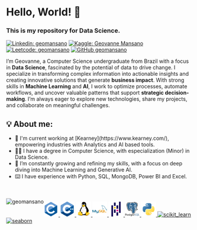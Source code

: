 <h1> Hello, World! 👋</h1>
<h3>This is my repository for Data Science.</h3>

[![Linkedin: geomansano](https://img.shields.io/badge/-geomansano-blue?style=flat-square&logo=Linkedin&logoColor=white&link=https://www.linkedin.com/in/geomansano)](https://www.linkedin.com/in/geomansano)
[![Kaggle: Geovanne Mansano](https://img.shields.io/badge/Kaggle-20BEFF?style=for-the-badge&logo=Kaggle&logoColor=white&style=social)](https://www.kaggle.com/e9r45xryus)
[![Leetcode: geomansano](	https://img.shields.io/badge/-LeetCode-FFA116?style=flat-square&logo=LeetCode&logoColor=black)](https://leetcode.com/geomansano/) 
[![GitHub geomansano](https://img.shields.io/github/followers/geomansano?label=follow&style=social)](https://github.com/geomansano)

I’m Geovanne, a Computer Science undergraduate from Brazil with a focus in **Data Science**, fascinated by the potential of data to drive change. I specialize in transforming complex information into actionable insights and creating innovative solutions that generate **business impact**. With strong skills in **Machine Learning** and **AI**, I work to optimize processes, automate workflows, and uncover valuable patterns that support **strategic decision-making**. I’m always eager to explore new technologies, share my projects, and collaborate on meaningful challenges.



<h2 align="left">💡 About me:</h2>
<ul>
  <li> 🔭 I'm current working at [Kearney](https://www.kearney.com/), empowering industries with Analytics and AI based tools.</li> 
  <li> 👨‍🎓 I have a degree in Computer Science, with especialization (Minor) in Data Science.</li>
  <li> 🌱 I’m constantly growing and refining my skills, with a focus on deep diving into Machine Learning and Generative AI.</li>
  <li> ⌨️ I have experience with Python, SQL, MongoDB, Power BI and Excel. </strong></li>
</ul>

<br>

<div>
 <p><img align="left" src="https://github-readme-stats.vercel.app/api/top-langs?username=geomansano&show_icons=true&locale=en&layout=compact" alt="geomansano" /></p>

</div>

<h3 align="left"></h3>
<p align="left"> <a href="https://www.cprogramming.com/" target="_blank" rel="noreferrer"> <img src="https://raw.githubusercontent.com/devicons/devicon/master/icons/c/c-original.svg" alt="c" width="40" height="40"/> </a> <a href="https://www.w3schools.com/cpp/" target="_blank" rel="noreferrer"> <img src="https://raw.githubusercontent.com/devicons/devicon/master/icons/cplusplus/cplusplus-original.svg" alt="cplusplus" width="40" height="40"/> </a> <a href="https://www.linux.org/" target="_blank" rel="noreferrer"> <img src="https://raw.githubusercontent.com/devicons/devicon/master/icons/linux/linux-original.svg" alt="linux" width="40" height="40"/> </a> <a href="https://www.mysql.com/" target="_blank" rel="noreferrer"> <img src="https://raw.githubusercontent.com/devicons/devicon/master/icons/mysql/mysql-original-wordmark.svg" alt="mysql" width="40" height="40"/> </a> <a href="https://pandas.pydata.org/" target="_blank" rel="noreferrer"> <img src="https://raw.githubusercontent.com/devicons/devicon/2ae2a900d2f041da66e950e4d48052658d850630/icons/pandas/pandas-original.svg" alt="pandas" width="40" height="40"/> </a> <a href="https://www.postgresql.org" target="_blank" rel="noreferrer"> <img src="https://raw.githubusercontent.com/devicons/devicon/master/icons/postgresql/postgresql-original-wordmark.svg" alt="postgresql" width="40" height="40"/> </a> <a href="https://www.python.org" target="_blank" rel="noreferrer"> <img src="https://raw.githubusercontent.com/devicons/devicon/master/icons/python/python-original.svg" alt="python" width="40" height="40"/> </a> <a href="https://scikit-learn.org/" target="_blank" rel="noreferrer"> <img src="https://upload.wikimedia.org/wikipedia/commons/0/05/Scikit_learn_logo_small.svg" alt="scikit_learn" width="40" height="40"/> </a> <a href="https://seaborn.pydata.org/" target="_blank" rel="noreferrer"> <img src="https://seaborn.pydata.org/_images/logo-mark-lightbg.svg" alt="seaborn" width="40" height="40"/> </a> </p>

##



